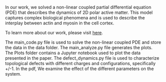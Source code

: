 In our work, we solved a non-linear coupled partial differential equation (PDE) that describes the dynamics of 2D polar active matter. This model captures complex biological phenomena and is used to describe the interplay between actin and myosin in the cell cortex.

To learn more about our work, please visit [here](https://arxiv.org/abs/2401.00203#:~:text=(i)%20The%20long%20time%20state,exponential%20decay%20in%20thermal%20equilibrium.).

The main_code.py file is used to solve the non-linear coupled PDE and store the data in the data folder.
The main_analyze.py file generates the plots.
The Plots folder contains a Jupyter notebook used to plot the data presented in the paper.
The defect_dynamics.py file is used to characterize topological defects with different charges and configurations, specifically +/-1.
In the pdf, We examine the effect of the different parameters on the system.

